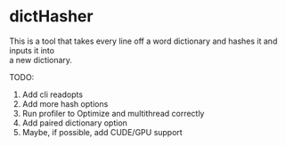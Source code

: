 # dictHasher
This is a tool that takes every line off a word dictionary and hashes it and inputs it into  
a new dictionary.

TODO:  
1. Add cli readopts
2. Add more hash options
3. Run profiler to Optimize and multithread correctly
4. Add paired dictionary option
5. Maybe, if possible, add CUDE/GPU support
